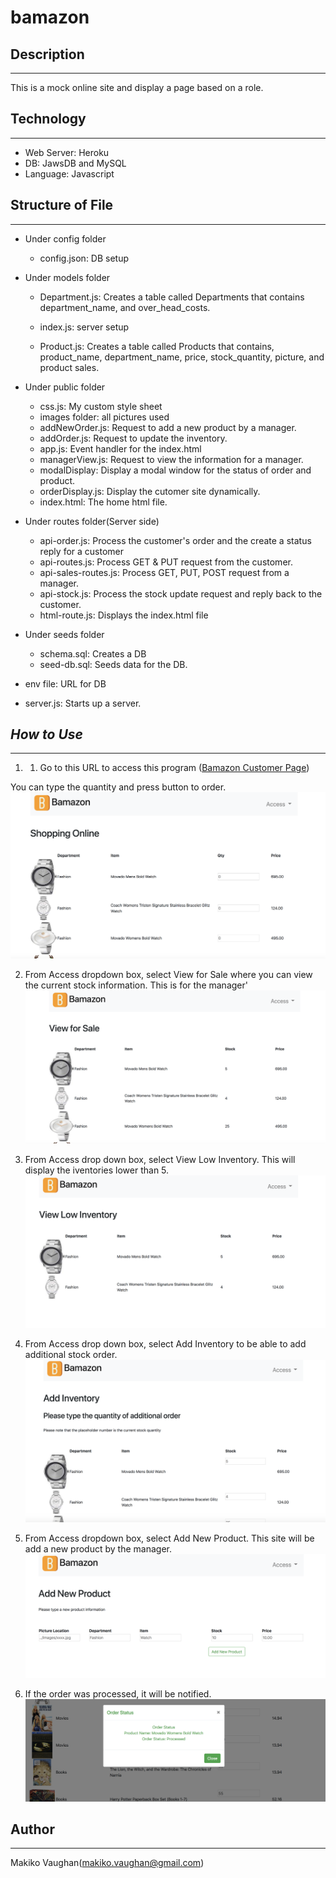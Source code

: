 # bamazon

## Description
--- 
This is a mock online site and display a page based on a role.

## Technology
--- 
* Web Server: Heroku
* DB: JawsDB and MySQL
* Language: Javascript

## Structure of File
--- 
* Under config folder 

    * config.json: DB setup

* Under models folder

    * Department.js: Creates a table called Departments that contains department_name, and over_head_costs.

    * index.js: server setup

    * Product.js: Creates a table called Products that contains, product_name, department_name, price, stock_quantity, picture, and product sales.

* Under public folder

    * css.js: My custom style sheet
    * images folder: all pictures used
    * addNewOrder.js: Request to add a new product by a manager.
    * addOrder.js: Request to update the inventory.
    * app.js: Event handler for the index.html
    * managerView.js: Request to view the information for a manager.
    * modalDisplay: Display a modal window for the status of order and product.
    * orderDisplay.js: Display the cutomer site dynamically.
    * index.html: The home html file.

* Under routes folder(Server side)

    * api-order.js: Process the customer's order and the create a status reply for a customer
    * api-routes.js: Process GET & PUT request from the customer.
    * api-sales-routes.js: Process GET, PUT, POST request from  a manager.
    * api-stock.js: Process the stock update request and reply back to the customer.
    * html-route.js: Displays the index.html file

* Under seeds folder

    * schema.sql: Creates a DB
    * seed-db.sql: Seeds data for the DB.

* env file: URL for DB
* server.js: Starts up a server. 

## *How to Use* 
___ 

1. 1. Go to this URL to access this program ([Bamazon Customer Page](https://nameless-taiga-74435.herokuapp.com))

You can type the quantity and press button to order.
![customer](./public/images/customer.png)

2. From Access dropdown box, select View for Sale where you can view the current stock information. This is for the manager'
![viewforSale](./public/images/viewForSale.png)

3. From Access drop down box, select View Low Inventory. This will display the iventories lower than 5.
![lowInventory](./public/images/lowInventory.png)

4. From Access drop down box, select Add Inventory to be able to add additional stock order.
![addInventory](./public/images/addInventory.png)

5. From Access dropdown box, select Add New Product. This site will be add a new product by the manager.
![addNewStock](./public/images/addNewStock.png)

6. If the order was processed, it will be notified.
![orderStatus](./public/images/orderStatus.png)

## Author
--- 
Makiko Vaughan(makiko.vaughan@gmail.com)